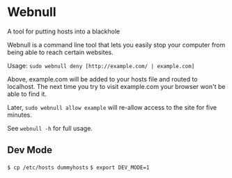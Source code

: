 Webnull
======
A tool for putting hosts into a blackhole

Webnull is a command line tool that lets you easily stop your computer from being able to reach certain websites.

Usage: `sudo webnull deny [http://example.com/ | example.com]`

Above, example.com will be added to your hosts file and routed to localhost. The next time you try to visit example.com your browser won't be able to find it.

Later, `sudo webnull allow example` will re-allow access to the site for five minutes. 

See `webnull -h` for full usage. 

Dev Mode
--------------
`$ cp /etc/hosts dummyhosts`
`$ export DEV_MODE=1`

